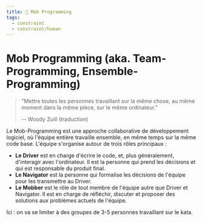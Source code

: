 ```yaml
---
title: 👥 Mob Programming
tags:
  - constraint
  - constraint/human
---
```


# Mob Programming (aka. Team-Programming, Ensemble-Programming)

> "Mettre toutes les personnes travaillant sur la même chose, au même moment dans la même pièce,
> sur le même ordinateur."
>
> -- Woody Zuill (traduction)

Le Mob-Programming est une approche collaborative de développement logiciel, où l'équipe entière travaille ensemble, en
même temps sur la même code base.
L'équipe s'organise autour de trois rôles principaux :

- **Le Driver** est en charge d'écrire le code, et, plus généralement, d'interagir avec l'ordinateur. Il est la personne
  qui prend les décisions et qui est responsable du produit final.
- **Le Navigator** est la personne qui formalise les décisions de l'équipe pour les transmettre au Driver.
- **Le Mobber** est le rôle de tout membre de l'équipe autre que Driver et Navigator. Il est en charge de réfléchir,
  discuter et proposer des solutions aux problèmes actuels de l'équipe.

Ici : on va se limiter à des groupes de 3-5 personnes travaillant sur le kata.